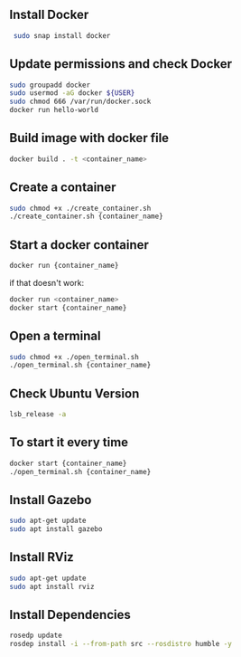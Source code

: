## Install Docker
```sh
 sudo snap install docker
```
## Update permissions and check Docker
```sh
sudo groupadd docker
sudo usermod -aG docker ${USER}
sudo chmod 666 /var/run/docker.sock
docker run hello-world
```

## Build image with docker file
```sh
docker build . -t <container_name>
```

## Create a container
```sh
sudo chmod +x ./create_container.sh
./create_container.sh {container_name}
```



## Start a docker container
```sh
docker run {container_name}
```
if that doesn't work:
```sh
docker run <container_name>
docker start {container_name}
```
## Open a terminal

```sh
sudo chmod +x ./open_terminal.sh
./open_terminal.sh {container_name}
```
## Check Ubuntu Version
```sh
lsb_release -a
```
## To start it every time
```sh
docker start {container_name}
./open_terminal.sh {container_name}
```

## Install Gazebo
```sh
sudo apt-get update
sudo apt install gazebo
```

## Install RViz
```sh
sudo apt-get update
sudo apt install rviz
```

## Install Dependencies
```sh
rosedp update
rosdep install -i --from-path src --rosdistro humble -y
```
